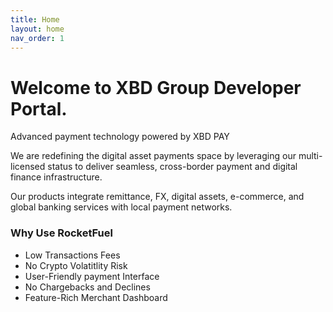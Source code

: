 ```yaml
---
title: Home
layout: home
nav_order: 1
---
```


# Welcome to XBD Group Developer Portal.
Advanced payment technology powered by XBD PAY

We are redefining the digital asset payments space by leveraging our multi-licensed status to deliver seamless, cross-border payment and digital finance infrastructure.

Our products integrate remittance, FX, digital assets, e-commerce, and global banking services with local payment networks.


### Why Use RocketFuel

- Low Transactions Fees
- No Crypto Volatitlity Risk
- User-Friendly payment Interface
- No Chargebacks and Declines
- Feature-Rich Merchant Dashboard